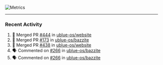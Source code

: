 ![Metrics](https://metrics.lecoq.io/KyleGospo?template=classic&base=header%2C%20activity%2C%20community%2C%20repositories%2C%20metadata&base.indepth=false&base.hireable=false&base.skip=false&config.timezone=America%2FLos_Angeles)

---
### Recent Activity
<!--START_SECTION:activity-->
1. 🎉 Merged PR [#444](https://github.com/ublue-os/website/pull/444) in [ublue-os/website](https://github.com/ublue-os/website)
2. 🎉 Merged PR [#173](https://github.com/ublue-os/bazzite/pull/173) in [ublue-os/bazzite](https://github.com/ublue-os/bazzite)
3. 🎉 Merged PR [#438](https://github.com/ublue-os/website/pull/438) in [ublue-os/website](https://github.com/ublue-os/website)
4. 🗣 Commented on [#266](https://github.com/ublue-os/bazzite/issues/266#issuecomment-1708711255) in [ublue-os/bazzite](https://github.com/ublue-os/bazzite)
5. 🗣 Commented on [#266](https://github.com/ublue-os/bazzite/issues/266#issuecomment-1708709581) in [ublue-os/bazzite](https://github.com/ublue-os/bazzite)
<!--END_SECTION:activity-->
